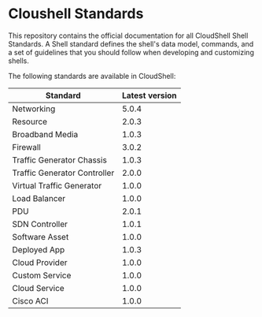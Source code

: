 # Cloushell Standards

This repository contains the official documentation for all CloudShell Shell Standards. A Shell standard defines the shell's data model, commands, and a set of guidelines that you should follow when developing and customizing shells.

The following standards are available in CloudShell:

Standard | Latest version
--- | ---
Networking | 5.0.4
Resource | 2.0.3
Broadband Media | 1.0.3
Firewall | 3.0.2
Traffic Generator Chassis | 1.0.3
Traffic Generator Controller | 2.0.0
Virtual Traffic Generator | 1.0.0
Load Balancer | 1.0.0
PDU | 2.0.1
SDN Controller | 1.0.1
Software Asset | 1.0.0
Deployed App | 1.0.3
Cloud Provider | 1.0.0
Custom Service | 1.0.0
Cloud Service | 1.0.0
Cisco ACI | 1.0.0
